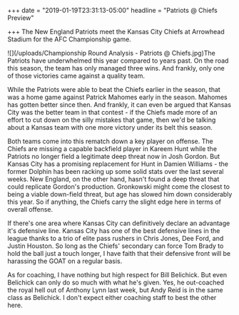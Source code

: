 +++
date = "2019-01-19T23:31:13-05:00"
headline = "Patriots @ Chiefs Preview"

+++
The New England Patriots meet the Kansas City Chiefs at Arrowhead Stadium for the AFC Championship game.

![](/uploads/Championship Round Analysis - Patriots @ Chiefs.jpg)The Patriots have underwhelmed this year compared to years past. On the road this season, the team has only managed three wins. And frankly, only one of those victories came against a quality team.

While the Patriots were able to beat the Chiefs earlier in the season, that was a home game against Patrick Mahomes early in the season. Mahomes has gotten better since then. And frankly, it can even be argued that Kansas City was the better team in that contest - if the Chiefs made more of an effort to cut down on the silly mistakes that game, then we'd be talking about a Kansas team with one more victory under its belt this season.

Both teams come into this rematch down a key player on offense. The Chiefs are missing a capable backfield player in Kareem Hunt while the Patriots no longer field a legitimate deep threat now in Josh Gordon. But Kansas City has a promising replacement for Hunt in Damien Williams - the former Dolphin has been racking up some solid stats over the last several weeks. New England, on the other hand, hasn't found a deep threat that could replicate Gordon's production. Gronkowski might come the closest to being a viable down-field threat, but age has slowed him down considerably this year. So if anything, the Chiefs carry the slight edge here in terms of overall offense.

If there's one area where Kansas City can definitively declare an advantage it's defensive line. Kansas City has one of the best defensive lines in the league thanks to a trio of elite pass rushers in Chris Jones, Dee Ford, and Justin Houston. So long as the Chiefs' secondary can force Tom Brady to hold the ball just a touch longer, I have faith that their defensive front will be harassing the GOAT on a regular basis.

As for coaching, I have nothing but high respect for Bill Belichick. But even Belichick can only do so much with what he's given. Yes, he out-coached the royal hell out of Anthony Lynn last week, but Andy Reid is in the same class as Belichick. I don't expect either coaching staff to best the other here.